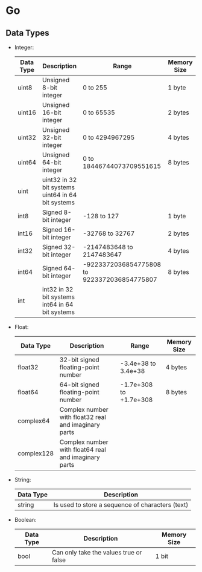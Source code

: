 # Go

## Data Types

- Integer:

  | Data Type | Description                                            | Range                                       | Memory Size |
  | --------- | ------------------------------------------------------ | ------------------------------------------- | ----------- |
  | uint8     | Unsigned 8-bit integer                                 | 0 to 255                                    | 1 byte      |
  | uint16    | Unsigned 16-bit integer                                | 0 to 65535                                  | 2 bytes     |
  | uint32    | Unsigned 32-bit integer                                | 0 to 4294967295                             | 4 bytes     |
  | uint64    | Unsigned 64-bit integer                                | 0 to 18446744073709551615                   | 8 bytes     |
  | uint      | uint32 in 32 bit systems<br />uint64 in 64 bit systems |                                             |             |
  | int8      | Signed 8-bit integer                                   | -128 to 127                                 | 1 byte      |
  | int16     | Signed 16-bit integer                                  | -32768 to 32767                             | 2 bytes     |
  | int32     | Signed 32-bit integer                                  | -2147483648 to 2147483647                   | 4 bytes     |
  | int64     | Signed 64-bit integer                                  | -9223372036854775808 to 9223372036854775807 | 8 bytes     |
  | int       | int32 in 32 bit systems<br />int64 in 64 bit systems   |                                             |             |

- Float:

  | Data Type  | Description                                          | Range                  | Memory Size |
  | ---------- | ---------------------------------------------------- | ---------------------- | ----------- |
  | float32    | 32-bit signed floating-point number                  | -3.4e+38 to 3.4e+38    | 4 bytes     |
  | float64    | 64-bit signed floating-point number                  | -1.7e+308 to +1.7e+308 | 8 bytes     |
  | complex64  | Complex number with float32 real and imaginary parts |                        |             |
  | complex128 | Complex number with float64 real and imaginary parts |                        |             |

- String:

  | Data Type | Description                                      |
  | --------- | ------------------------------------------------ |
  | string    | Is used to store a sequence of characters (text) |

- Boolean:

  | Data Type | Description                            | Memory Size |
  | --------- | -------------------------------------- | ----------- |
  | bool      | Can only take the values true or false | 1 bit       |
